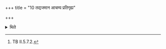 +++
title = "10 तद्यजमान आचम्य प्रतिगृह्य"

+++

<details><summary>थिते</summary>

10. After having sipped water, and having accepted it (the golden ear-ring) the sacrificer fixes it from the right side in his right ear with ayurasi....[^1]  

[^1]: TB II.5.7.2.  
</details>
